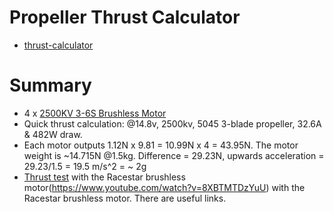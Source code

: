 # Propeller Thrust Calculator
* [thrust-calculator](https://www.mejzlik.eu/technical-data/propeller_calculator)

# Summary
* 4 x [2500KV 3-6S Brushless Motor](https://www.banggood.com/4X-Racerstar-2207-BR2207S-Fire-Edition-2500KV-3-6S-Brushless-Motor-For-RC-Drone-FPV-Racing-Frame-Kit-p-1284981.html?utm_source=googleshopping&utm_medium=cpc_organic&gmcCountry=AT&utm_content=minha&utm_campaign=aceng-pmax-at-en-pc&currency=EUR&cur_warehouse=CN&createTmp=1&utm_source=googleshopping&utm_medium=cpc_eu&utm_content=lynna&utm_campaign=aceng-pmax-at-en-top5ca1-220705&ad_id=&gclid=CjwKCAjwrranBhAEEiwAzbhNtclSIyOhJE-qOn81EOJPpisrpuhJdMc0ZsXfh0jFA0ho2sGsMIhjzhoCMK4QAvD_BwE)
* Quick thrust calculation: @14.8v, 2500kv, 5045 3-blade propeller, 32.6A & 482W draw.
* Each motor outputs 1.12N x 9.81 = 10.99N x 4 = 43.95N. The motor weight is ~14.715N @1.5kg. Difference = 29.23N, upwards acceleration = 29.23/1.5 = 19.5 m/s^2 = ~ 2g
* [Thrust test](https://www.youtube.com/watch?v=8XBTMTDzYuU) with the Racestar brushless motor(https://www.youtube.com/watch?v=8XBTMTDzYuU) with the Racestar brushless motor. There are useful links.
